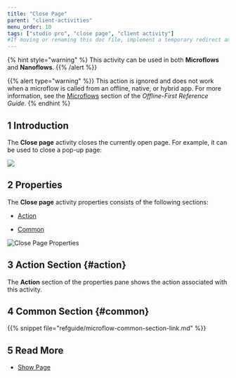 ```yaml
---
title: "Close Page"
parent: "client-activities"
menu_order: 10
tags: ["studio pro", "close page", "client activity"]
#If moving or renaming this doc file, implement a temporary redirect and let the respective team know they should update the URL in the product. See Mapping to Products for more details.
---
```


{% hint style="warning" %}
This activity can be used in both **Microflows** and **Nanoflows**.
{{% /alert %}}

{{% alert type="warning" %}}
This action is ignored and does not work when a microflow is called from an offline, native, or hybrid app. For more information, see the [Microflows](offline-first#microflows) section of the *Offline-First Reference Guide*.
{% endhint %}

## 1 Introduction

The **Close page** activity closes the currently open page. For example, it can be used to close a pop-up page:


![](attachments/client-activities/close-page.png)


## 2 Properties

The **Close page** activity properties consists of the following sections:

* [Action](#action) 

* [Common](#common)  

    
![Close Page Properties](attachments/client-activities/close-page-properties.png)


## 3 Action Section {#action}

The **Action** section of the properties pane shows the action associated with this activity.

## 4 Common Section {#common}

{{% snippet file="refguide/microflow-common-section-link.md" %}}

## 5 Read More

* [Show Page](show-page)